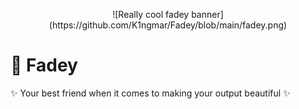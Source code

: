 
<p align="center">
![Really cool fadey banner](https://github.com/K1ngmar/Fadey/blob/main/fadey.png)
</p>

# 🌈 Fadey
✨ Your best friend when it comes to making your output beautiful ✨
